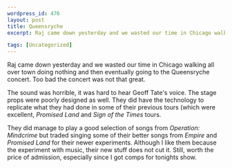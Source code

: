 ```yaml
--- 
wordpress_id: 476
layout: post
title: Queensryche
excerpt: Raj came down yesterday and we wasted our time in Chicago walking all over town doing nothing and then eventually going to the Queensryche concert.  Too bad the concert was not that great.

tags: [Uncategorized]
---
```


Raj came down yesterday and we wasted our time in Chicago walking all over town doing nothing and then eventually going to the Queensryche concert.  Too bad the concert was not that great.  

The sound was horrible, it was hard to hear Geoff Tate's voice.  The stage props were poorly designed as well.  They did have the technology to replicate what they had done in some of their previous tours (which were excellent, *Promised Land* and *Sign of the Times* tours.

They did manage to play a good selection of songs from *Operation: Mindcrime* but traded singing some of their better songs from *Empire* and *Promised Land* for their newer experiments.    Although I like them because the experiment with music, their new stuff does not cut it.  Still, worth the price of admission, especially since I got comps for tonights show.
